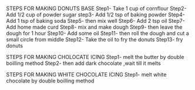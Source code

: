 STEPS FOR MAKING DONUTS BASE
Step1- Take 1 cup of cornflour
Step2- Add 1/2 cup of powder sugar
step3- Add 1/2 tsp of baking powder
Step4- Add 1 tsp of baking soda
Step5- then mix well
Step6- Add 2 tsp oil
Step7- Add home made curd
Step8- mix and make dough
Step9- then leave the dough for 1 hour
Step10- Add some oil
Step11- then roll the dough and cut a small circle from middle
Step12- Take the oil to fry the donuts
Step13- fry donuts

STEPS FOR MAKING CHOLOCATE ICING
Step1-  melt the butter by double boilling method 
Step2- then add dark chocolate ,wait till it melts

STEPS FOR MAKING WHITE CHOCOLATE ICING
Step1- melt white chocolate by double boilling method 

